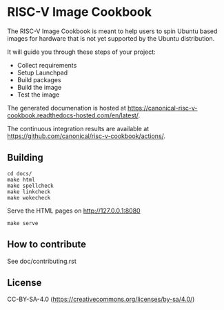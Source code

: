 # RISC-V Image Cookbook

The RISC-V Image Cookbook is meant to help users to spin Ubuntu based images
for hardware that is not yet supported by the Ubuntu distribution.

It will guide you through these steps of your project:

* Collect requirements
* Setup Launchpad
* Build packages
* Build the image
* Test the image

The generated documenation is hosted at
https://canonical-risc-v-cookbook.readthedocs-hosted.com/en/latest/.

The continuous integration results are available at
https://github.com/canonical/risc-v-cookbook/actions/.

## Building

    cd docs/
    make html
    make spellcheck
    make linkcheck
    make wokecheck

Serve the HTML pages on http://127.0.0.1:8080

    make serve

## How to contribute

See doc/contributing.rst

## License

CC-BY-SA-4.0 (https://creativecommons.org/licenses/by-sa/4.0/)
